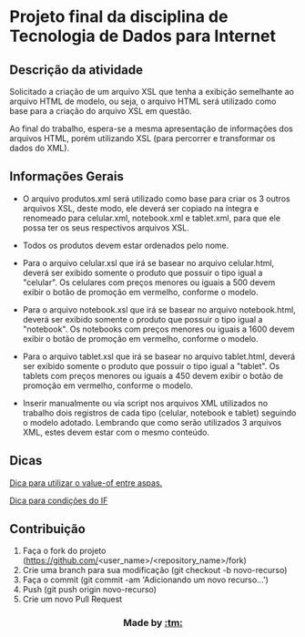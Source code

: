 # Projeto final da disciplina de Tecnologia de Dados para Internet

## Descrição da atividade

Solicitado a criação de um arquivo XSL que tenha a exibição semelhante ao arquivo HTML de modelo, ou seja, o arquivo HTML será utilizado como base para a criação do arquivo XSL em questão.

Ao final do trabalho, espera-se a mesma apresentação de informações dos arquivos HTML, porém utilizando XSL (para percorrer e transformar os dados do XML).

## Informações Gerais

- O arquivo produtos.xml será utilizado como base para criar os 3 outros arquivos XSL, deste modo, ele deverá ser copiado na íntegra e renomeado para celular.xml, notebook.xml e tablet.xml, para que ele possa ter os seus respectivos arquivos XSL.

- Todos os produtos devem estar ordenados pelo nome.

- Para o arquivo celular.xsl que irá se basear no arquivo celular.html, deverá ser exibido somente o produto que possuir o tipo igual a "celular". Os celulares com preços menores ou iguais a 500 devem exibir o botão de promoção em vermelho, conforme o modelo.

- Para o arquivo notebook.xsl que irá se basear no arquivo notebook.html, deverá ser exibido somente o produto que possuir o tipo igual a "notebook". Os notebooks com preços menores ou iguais a 1600 devem exibir o botão de promoção em vermelho, conforme o modelo.

- Para o arquivo tablet.xsl que irá se basear no arquivo tablet.html, deverá ser exibido somente o produto que possuir o tipo igual a "tablet". Os tablets com preços menores ou iguais a 450 devem exibir o botão de promoção em vermelho, conforme o modelo.

- Inserir manualmente ou via script nos arquivos XML utilizados no trabalho dois registros de cada tipo (celular, notebook e tablet) seguindo o modelo adotado. Lembrando que como serão utilizados 3 arquivos XML, estes devem estar com o mesmo conteúdo.

## Dicas

[Dica para utilizar o value-of entre aspas.](https://stackoverflow.com/questions/4585054/xslt-single-and-double-quotes-in-form-input-value-attribute)

[Dica para condições do IF](http://faculty.madisoncollege.edu/schmidt/xml/xmlcond.html)

## Contribuição
1. Faça o fork do projeto (https://github.com/<user_name>/<repository_name>/fork)
2. Crie uma branch para sua modificação (git checkout -b novo-recurso)
3. Faça o commit (git commit -am 'Adicionando um novo recurso...')
4. Push (git push origin novo-recurso)
5. Crie um novo Pull Request

<h3 align=center>Made by <a href="https://github.com/thiegomoura">:tm:</h3>
